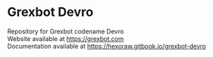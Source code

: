# Grexbot Devro
Repository for Grexbot codename Devro
<br />Website available at https://grexbot.com
<br />Documentation available at https://hexoraw.gitbook.io/grexbot-devro

